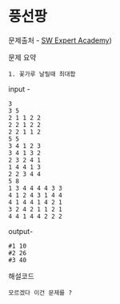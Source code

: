 # 풍선팡

문제출처 - [SW Expert Academy](https://swexpertacademy.com/main/talk/solvingClub/problemView.do?contestProbId=AXAerAPaVXMDFARP&solveclubId=AXsHTyBaqJgDFARX&problemBoxTitle=20210812_List2실습&problemBoxCnt=10&probBoxId=AXs3nF-6yrADFARW))

문제 요약 

 	1. 꽃가루 날릴때 최대합

input - 

```
3
3 5
2 1 1 2 2 
2 2 1 2 2 
2 2 1 1 2 
5 5
3 4 1 2 3 
3 4 1 3 2 
2 3 2 4 1 
1 4 4 1 3 
2 2 3 4 4 
5 8
1 3 4 4 4 4 3 3 
4 1 2 4 3 1 4 4 
4 1 4 4 1 4 2 1 
3 2 4 2 1 1 2 1 
4 4 1 4 4 2 2 2 

```

output-

```
#1 10
#2 26
#3 40

```

해설코드 

```
모르겠다 이건 문제를 ? 
```

